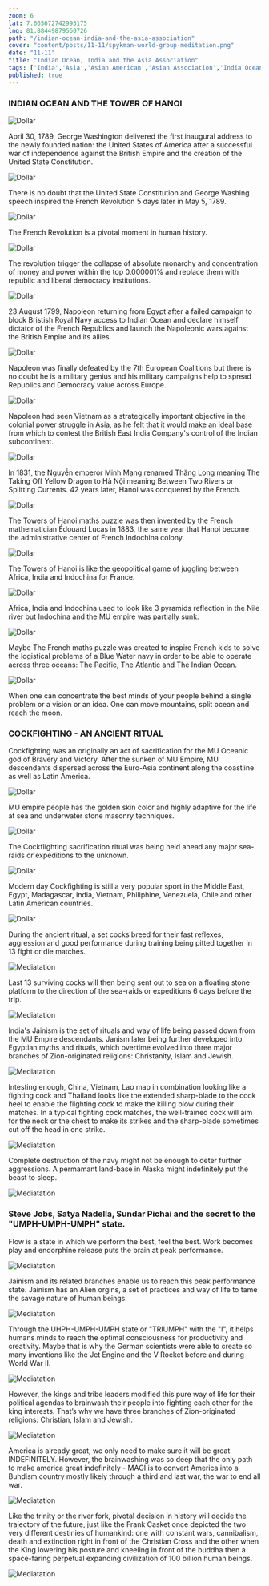 ```yaml
--- 
zoom: 6  
lat: 7.665672742993175
lng: 81.88449879560726
path: "/indian-ocean-india-and-the-asia-association"
cover: "content/posts/11-11/spykman-world-group-meditation.png"
date: "11-11"
title: "Indian Ocean, India and the Asia Association"
tags: ['India','Asia','Asian American','Asian Association','India Ocean','Spykman World','GeoGenetics']  
published: true
---
```


### INDIAN OCEAN AND THE TOWER OF HANOI

![Dollar](https://storage.googleapis.com/spykman-world/563px-US_one_dollar_bill%2C_reverse%2C_series_2009.jpg)

April 30, 1789, George Washington delivered the first inaugural address to the newly founded nation: the United States of America after a successful war of independence against the British Empire and the creation of the United State Constitution. 

![Dollar](https://storage.googleapis.com/spykman-world/563px-US_one_dollar_bill%2C_reverse%2C_series_2009.jpg)

There is no doubt that the United State Constitution and George Washing speech inspired the French Revolution 5 days later in May 5, 1789.

![Dollar](https://storage.googleapis.com/spykman-world/563px-US_one_dollar_bill%2C_reverse%2C_series_2009.jpg)

The French Revolution is a pivotal moment in human history. 

![Dollar](https://storage.googleapis.com/spykman-world/563px-US_one_dollar_bill%2C_reverse%2C_series_2009.jpg)

The revolution trigger the collapse of absolute monarchy and concentration of money and power within the top 0.000001% and replace them with republic and liberal democracy institutions. 

![Dollar](https://storage.googleapis.com/spykman-world/563px-US_one_dollar_bill%2C_reverse%2C_series_2009.jpg)

23 August 1799, Napoleon returning from Egypt after a failed campaign to block Bristish Royal Navy access to Indian Ocean and declare himself dictator of the French Republics and launch the Napoleonic wars against the British Empire and its allies. 

![Dollar](https://storage.googleapis.com/spykman-world/563px-US_one_dollar_bill%2C_reverse%2C_series_2009.jpg)

Napoleon was finally defeated by the 7th European Coalitions but there is no doubt he is a military genius and his military campaigns help to spread Republics and Democracy value across Europe.

![Dollar](https://storage.googleapis.com/spykman-world/563px-US_one_dollar_bill%2C_reverse%2C_series_2009.jpg)

Napoleon had seen Vietnam as a strategically important objective in the colonial power struggle in Asia, as he felt that it would make an ideal base from which to contest the British East India Company's control of the Indian subcontinent. 

![Dollar](https://storage.googleapis.com/spykman-world/563px-US_one_dollar_bill%2C_reverse%2C_series_2009.jpg)

In 1831, the Nguyễn emperor Minh Mạng renamed Thăng Long meaning The Taking Off Yellow Dragon to Hà Nội meaning Between Two Rivers or Splitting Currents. 42 years later, Hanoi was conquered by the French.

![Dollar](https://storage.googleapis.com/spykman-world/563px-US_one_dollar_bill%2C_reverse%2C_series_2009.jpg)

The Towers of Hanoi maths puzzle was then invented by the French mathematician Édouard Lucas in 1883, the same year that Hanoi become the administrative center of French Indochina colony. 

![Dollar](https://storage.googleapis.com/spykman-world/563px-US_one_dollar_bill%2C_reverse%2C_series_2009.jpg)

The Towers of Hanoi is like the geopolitical game of juggling between Africa, India and Indochina for France.  

![Dollar](https://storage.googleapis.com/spykman-world/563px-US_one_dollar_bill%2C_reverse%2C_series_2009.jpg)

Africa, India and Indochina used to look like 3 pyramids reflection in the Nile river but Indochina and the MU empire was partially sunk. 

![Dollar](https://storage.googleapis.com/spykman-world/563px-US_one_dollar_bill%2C_reverse%2C_series_2009.jpg)

Maybe The French maths puzzle was created to inspire French kids to solve the logistical problems of a Blue Water navy in order to be able to operate across three oceans: The Pacific, The Atlantic and The Indian Ocean.

![Dollar](https://storage.googleapis.com/spykman-world/563px-US_one_dollar_bill%2C_reverse%2C_series_2009.jpg)

When one can concentrate the best minds of your people behind a single problem or a vision or an idea. One can move mountains, split ocean and reach the moon.

### COCKFIGHTING - AN ANCIENT RITUAL

Cockfighting was an originally an act of sacrification for the MU Oceanic god of Bravery and Victory. After the sunken of MU Empire, MU descendants dispersed across the Euro-Asia continent along the coastline as well as Latin America. 

![Dollar](https://storage.googleapis.com/spykman-world/563px-US_one_dollar_bill%2C_reverse%2C_series_2009.jpg)

MU empire people has the golden skin color and highly adaptive for the life at sea and underwater stone masonry techniques.

![Dollar](https://storage.googleapis.com/spykman-world/563px-US_one_dollar_bill%2C_reverse%2C_series_2009.jpg)

The Cockflighting sacrification ritual was being held ahead any major sea-raids or expeditions to the unknown.

![Dollar](https://storage.googleapis.com/spykman-world/563px-US_one_dollar_bill%2C_reverse%2C_series_2009.jpg)

Modern day Cockfighting is still a very popular sport in the Middle East, Egypt, Madagascar, India, Vietnam, Philiphine, Venezuela, Chile and other Latin American countries.

![Dollar](https://storage.googleapis.com/spykman-world/563px-US_one_dollar_bill%2C_reverse%2C_series_2009.jpg)

During the ancient ritual, a set cocks breed for their fast reflexes, aggression and good performance during training being pitted together in 13 fight or die matches. 

![Mediatation](https://storage.googleapis.com/spykman-world/spykman-world-group-meditation.png)

Last 13 surviving cocks will then being sent out to sea on a floating stone platform to the direction of the sea-raids or expeditions 6 days before the trip.

![Mediatation](https://storage.googleapis.com/spykman-world/spykman-world-group-meditation.png)

India's Jainism is the set of rituals and way of life being passed down from the MU Empire descendants. Janism later being further developed into Egyptian myths and rituals, which overtime evolved into three major branches of Zion-originated religions: Christanity, Islam and Jewish.

![Mediatation](https://storage.googleapis.com/spykman-world/spykman-world-group-meditation.png)

Intesting enough, China, Vietnam, Lao map in combination looking like a fighting cock and Thailand looks like the extended sharp-blade to the cock heel to enable the flighting cock to make the killing blow during their matches. In a typical fighting cock matches, the well-trained cock will aim for the neck or the chest to make its strikes and the sharp-blade sometimes cut off the head in one strike.

![Mediatation](https://storage.googleapis.com/spykman-world/spykman-world-group-meditation.png)

Complete destruction of the navy might not be enough to deter further aggressions. A permamant land-base in Alaska might indefinitely put the beast to sleep.

![Mediatation](https://storage.googleapis.com/spykman-world/spykman-world-group-meditation.png)

### Steve Jobs, Satya Nadella, Sundar Pichai and the secret to the "UMPH-UMPH-UMPH" state.

Flow is a state in which we perform the best, feel the best. Work becomes play and endorphine release puts the brain at peak performance. 

![Mediatation](https://storage.googleapis.com/spykman-world/spykman-world-group-meditation.png)

Jainism and its related branches enable us to reach this peak performance state. Jainism has an Alien orgins, a set of practices and way of life to tame the savage nature of human beings. 

![Mediatation](https://storage.googleapis.com/spykman-world/spykman-world-group-meditation.png)

Through the UHPH-UMPH-UMPH state or "TRIUMPH" with the "I", it helps humans minds to reach the optimal consciousness for productivity and creativity. Maybe that is why the German scientists were able to create so many inventions like the Jet Engine and the V Rocket before and during World War II.

![Mediatation](https://storage.googleapis.com/spykman-world/spykman-world-group-meditation.png)

However, the kings and tribe leaders modified this pure way of life for their political agendas to brainwash their people into fighting each other for the king interests. That’s why we have three branches of Zion-originated religions: Christian, Islam and Jewish.

![Mediatation](https://storage.googleapis.com/spykman-world/spykman-world-group-meditation.png)

America is already great, we only need to make sure it will be great INDEFINITELY. However, the brainwashing was so deep that the only path to make america great indefinitely - MAGI is to convert America into a Buhdism country mostly likely through a third and last war, the war to end all war.

![Mediatation](https://storage.googleapis.com/spykman-world/spykman-world-group-meditation.png)

Like the trinity or the river fork, pivotal decision in history will decide the trajectory of the future, just like the Frank Casket once depicted the two very different destinies of humankind: one with constant wars, cannibalism, death and extinction right in front of the Christian Cross and the other when the King lowering his posture and kneeling in front of the buddha then a space-faring perpetual expanding civilization of 100 billion human beings. 

![Mediatation](https://storage.googleapis.com/spykman-world/spykman-world-group-meditation.png)









	


